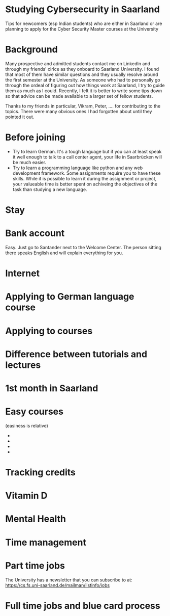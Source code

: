 # Studying Cybersecurity in Saarland

Tips for newcomers (esp Indian students) who are either in Saarland or are planning to apply for the Cyber Security Master courses at the University 

# Background
Many prospective and admitted students contact me on LinkedIn and through my friends' cirlce as they onboard to Saarland University. I found that most of them have similar questions and they usually resolve around the first semester at the University. As someone who had to personally go through the ordeal of figuring out how things work at Saarland, I try to guide them as much as I could. Recently, I felt it is better to write some tips down so that advice can be made available to a larger set of fellow students. 

Thanks to my friends in particular, Vikram, Peter, .... for contributing to the topics. There were many obvious ones I had forgotten about until they pointed it out. 

# Before joining 
- Try to learn German. It's a tough language but if you can at least speak it well enough to talk to a call center agent, your life in Saarbrücken will be much easier. 
- Try to learn a programming language like python and any web development framework. Some assignments require you to have these skills. While it is possible to learn it during the assignment or project, your valueable time is better spent on achiveing the objectives of the task than studying a new language. 

# Stay

# Bank account 
Easy. Just go to Santander next to the Welcome Center. The person sitting there speaks English and will explain everything for you. 

# Internet 

# Applying to German language course  


# Applying to courses 

# Difference between tutorials and lectures 

# 1st month in Saarland 

# Easy courses 
(easiness is relative) 

* 
* 
* 
* 

# Tracking credits 

# Vitamin D 

# Mental Health 

# Time management 

# Part time jobs 
The University has a newsletter that you can subscribe to at: 
https://cs.fs.uni-saarland.de/mailman/listinfo/jobs


# Full time jobs and blue card process 











